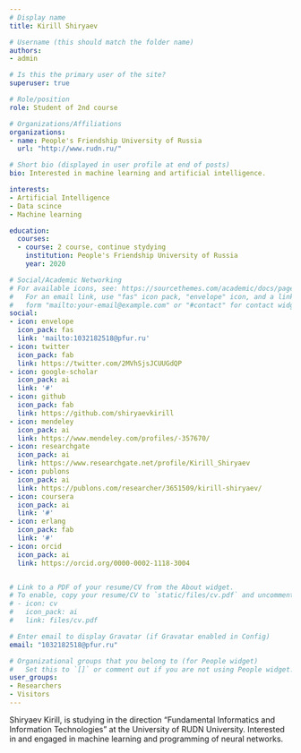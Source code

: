 ```yaml
---
# Display name
title: Kirill Shiryaev

# Username (this should match the folder name)
authors:
- admin

# Is this the primary user of the site?
superuser: true

# Role/position
role: Student of 2nd course

# Organizations/Affiliations
organizations:
- name: People's Friendship University of Russia
  url: "http://www.rudn.ru/"

# Short bio (displayed in user profile at end of posts)
bio: Interested in machine learning and artificial intelligence.

interests:
- Artificial Intelligence
- Data scince 
- Machine learning

education:
  courses:
  - course: 2 course, continue stydying
    institution: People's Friendship University of Russia
    year: 2020

# Social/Academic Networking
# For available icons, see: https://sourcethemes.com/academic/docs/page-builder/#icons
#   For an email link, use "fas" icon pack, "envelope" icon, and a link in the
#   form "mailto:your-email@example.com" or "#contact" for contact widget.
social:
- icon: envelope
  icon_pack: fas
  link: 'mailto:1032182518@pfur.ru'
- icon: twitter
  icon_pack: fab
  link: https://twitter.com/2MVhSjsJCUUGdQP
- icon: google-scholar
  icon_pack: ai
  link: '#'
- icon: github
  icon_pack: fab
  link: https://github.com/shiryaevkirill
- icon: mendeley
  icon_pack: ai
  link: https://www.mendeley.com/profiles/-357670/
- icon: researchgate
  icon_pack: ai
  link: https://www.researchgate.net/profile/Kirill_Shiryaev
- icon: publons
  icon_pack: ai
  link: https://publons.com/researcher/3651509/kirill-shiryaev/
- icon: coursera
  icon_pack: ai
  link: '#'
- icon: erlang
  icon_pack: fab
  link: '#'
- icon: orcid
  icon_pack: ai
  link: https://orcid.org/0000-0002-1118-3004


# Link to a PDF of your resume/CV from the About widget.
# To enable, copy your resume/CV to `static/files/cv.pdf` and uncomment the lines below.
# - icon: cv
#   icon_pack: ai
#   link: files/cv.pdf

# Enter email to display Gravatar (if Gravatar enabled in Config)
email: "1032182518@pfur.ru"

# Organizational groups that you belong to (for People widget)
#   Set this to `[]` or comment out if you are not using People widget.
user_groups:
- Researchers
- Visitors
---
```


Shiryaev Kirill, is studying in the direction “Fundamental Informatics and Information Technologies” at the University of RUDN University. Interested in and engaged in machine learning and programming of neural networks.
